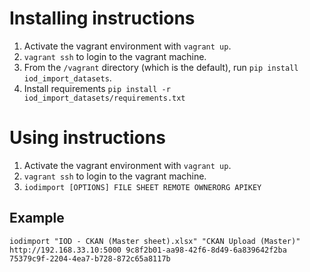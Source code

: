 # Installing instructions

1. Activate the vagrant environment with `vagrant up`.
2. `vagrant ssh` to login to the vagrant machine.
3. From the `/vagrant` directory (which is the default), run `pip install iod_import_datasets`.
4. Install requirements `pip install -r iod_import_datasets/requirements.txt`


# Using instructions

1. Activate the vagrant environment with `vagrant up`.
2. `vagrant ssh` to login to the vagrant machine.
3. `iodimport [OPTIONS] FILE SHEET REMOTE OWNERORG APIKEY`

## Example

`iodimport "IOD - CKAN (Master sheet).xlsx" "CKAN Upload (Master)" http://192.168.33.10:5000 9c8f2b01-aa98-42f6-8d49-6a839642f2ba 75379c9f-2204-4ea7-b728-872c65a8117b`
